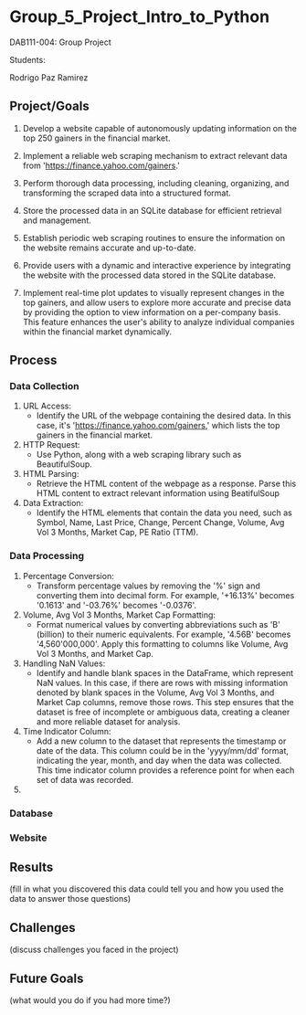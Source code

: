 # Group_5_Project_Intro_to_Python
DAB111-004: Group Project

Students: 



Rodrigo Paz Ramirez

## Project/Goals
1. Develop a website capable of autonomously updating information on the top 250 gainers in the financial market.

2. Implement a reliable web scraping mechanism to extract relevant data from 'https://finance.yahoo.com/gainers.'

3. Perform thorough data processing, including cleaning, organizing, and transforming the scraped data into a structured format.

4. Store the processed data in an SQLite database for efficient retrieval and management.

5. Establish periodic web scraping routines to ensure the information on the website remains accurate and up-to-date.

6. Provide users with a dynamic and interactive experience by integrating the website with the processed data stored in the SQLite database.
   
8. Implement real-time plot updates to visually represent changes in the top gainers, and allow users to explore more accurate and precise data by providing the option to view information on a per-company basis. This feature enhances the user's ability to analyze individual companies within the financial market dynamically.


## Process
### Data Collection
1. URL Access:
   * Identify the URL of the webpage containing the desired data. In this case, it's 'https://finance.yahoo.com/gainers,' which lists the top gainers in the financial market.
2. HTTP Request:
   * Use Python, along with a web scraping library such as BeautifulSoup.
3. HTML Parsing:
   * Retrieve the HTML content of the webpage as a response. Parse this HTML content to extract relevant information using BeatifulSoup
4. Data Extraction:
    * Identify the HTML elements that contain the data you need, such as Symbol, Name, Last Price, Change, Percent Change,                         Volume, Avg Vol 3 Months, Market Cap, PE Ratio (TTM).

### Data Processing
1. Percentage Conversion:
    * Transform percentage values by removing the '%' sign and converting them into decimal form. For example, '+16.13%' becomes '0.1613' and '-03.76%' becomes '-0.0376'.
2. Volume, Avg Vol 3 Months, Market Cap Formatting:
    * Format numerical values by converting abbreviations such as 'B' (billion) to their numeric equivalents. For example, '4.56B' becomes '4,560'000,000'. Apply this formatting to columns like Volume, Avg Vol 3 Months, and Market Cap.
3. Handling NaN Values:
    * Identify and handle blank spaces in the DataFrame, which represent NaN values. In this case, if there are rows with missing information denoted by blank spaces in the Volume, Avg Vol 3 Months, and Market Cap columns, remove those rows. This step ensures that the dataset is free of incomplete or ambiguous data, creating a cleaner and more reliable dataset for analysis.
4. Time Indicator Column:
    * Add a new column to the dataset that represents the timestamp or date of the data. This column could be in the 'yyyy/mm/dd' format, indicating the year, month, and day when the data was collected. This time indicator column provides a reference point for when each set of data was recorded.
5. 
### Database


### Website

## Results
(fill in what you discovered this data could tell you and how you used the data to answer those questions)

## Challenges 
(discuss challenges you faced in the project)

## Future Goals
(what would you do if you had more time?)
